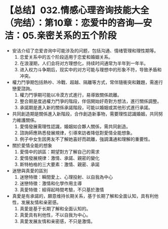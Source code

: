 # 【总结】032.情感心理咨询技能大全（完结）：第10章：恋爱中的咨询—安洁：05.亲密关系的五个阶段

-   安洁介绍了恋爱咨询中可能涉及的问题，包括沟通、情绪管理和理性期等。
    1.  恋爱关系中的五个阶段适用于恋爱和婚姻关系。
    2.  在浪漫期，人们会将对方理想化，持续时间通常为半年到一年半。
    3.  进入权力斗争期后，现实中的对方可能与理想中的形象不符，导致矛盾和冲突。
-   權力鬥爭期包括熱吵、冷戰、超越、隔離等方式，常伴隨衝突和難題，需進行戀愛諮詢。
    1.  權力鬥爭期可能以冷漠方式進行，易導致關係疏離。
    2.  整合期是度過權力鬥爭的階段，伴侶開始好奇對方想法，進行關係調整。
    3.  承諾期是進入新的關係承諾階段，可能以婚姻或其他形式進行承諾。
-   共同創造期是關係進入新階段，合作創造新事物，需要理性認識婚姻，共同努力維護關係。
    1.  愛情發展需理性認識，婚姻如合夥人關係，需共同創造。
    2.  諮詢師應熟悉發展規律，引導來訪者降低對愛情全能想象。
    3.  例子中女生因男友不了解她喜好而疏離，強調溝通和理解的重要性。
-   關於愛情全能的想象
    1.  愛情中的誤區：期望對方了解自己的需求
    2.  愛情發展規律：激情、承諾、親密的變化
    3.  斯特柏格的三大要素：激情、親密、承諾
-   迷戀與真愛的區別
    1.  迷戀特徵：瞬間愛上、心理投射、以自我為中心
    2.  迷戀特徵：激情和化學作用主導
    3.  真愛特徵：經得起時間考驗，不只基於激情
-   真愛是有承諾的，願意维持长期关系，基于长期了解和全面认知，具有利他性，发展友情和亲密感。
    1.  真愛是基于长期了解和全面认知的。
    2.  真愛具有利他性，不以自我为中心。
    3.  真愛发展友情和亲密感，不只是激情。